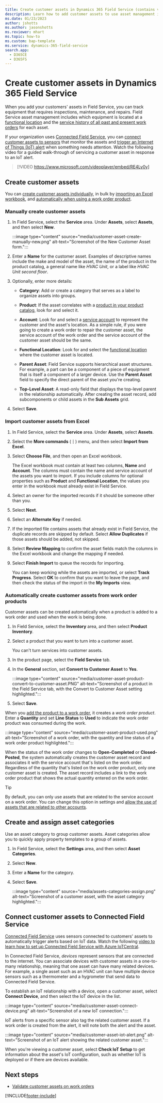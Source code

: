 ```yaml
---
title: Create customer assets in Dynamics 365 Field Service (contains video)
description: Learn how to add customer assets to use asset management in Dynamics 365 Field Service.
ms.date: 01/23/2023
author: jshotts
ms.author: jasonshotts
ms.reviewer: mhart
ms.topic: how-to
ms.custom: bap-template
ms.service: dynamics-365-field-service
search.app: 
  - D365CE
  - D365FS
---
```


# Create customer assets in Dynamics 365 Field Service

When you add your customers' assets in Field Service, you can track equipment that requires inspections, maintenance, and repairs. Field Service asset management includes which equipment is located at a [functional location](functional-locations.md) and the [service history of all past and present work orders](service-history.md) for each asset.

If your organization uses [Connected Field Service](cfs-iot-overview.md), you can [connect customer assets to sensors](cfs-register-devices.md) that monitor the assets and [trigger an Internet of Things (IoT) alert](cfs-iot-alerts.md) when something needs attention. Watch the following video for a guided walk-through of servicing a customer asset in response to an IoT alert.

> [!VIDEO https://www.microsoft.com/videoplayer/embed/RE4Ly0y]

## Create customer assets

You can [create customer assets individually](#manually-create-customer-assets), in bulk by [importing an Excel workbook](#import-customer-assets-from-excel), and [automatically when using a work order product](#automatically-create-customer-assets-from-work-order-products).

### Manually create customer assets

1. In Field Service, select the **Service** area. Under **Assets**, select **Assets**, and then select **New**.

   :::image type="content" source="media/customer-asset-create-manually-new.png" alt-text="Screenshot of the New Customer Asset form.":::

1. Enter a **Name** for the customer asset. Examples of descriptive names include the make and model of the asset, the name of the product in the product catalog, a general name like *HVAC Unit*, or a label like *HVAC Unit second floor*.

1. Optionally, enter more details:

    - **Category**: Add or create a category that serves as a label to organize assets into groups.

    - **Product**: If the asset correlates with a [product in your product catalog](create-product-or-service.md), look for and select it.

    - **Account**: Look for and select a [service account](accounts.md) to represent the customer and the asset's location.
       As a simple rule, if you were going to create a work order to repair the customer asset, the service account of the work order and the service account of the customer asset should be the same.

    - **Functional Location**: Look for and select the [functional location](functional-locations.md) where the customer asset is located.

    - **Parent Asset**: Field Service supports hierarchical asset structures. For example, a part can be a component of a piece of equipment that is itself a component of a larger device. Use the **Parent Asset** field to specify the direct parent of the asset you're creating.

    - **Top-Level Asset**: A read-only field that displays the top-level parent in the relationship automatically. After creating the asset record, add subcomponents or child assets in the **Sub Assets** grid.

1. Select **Save**.

### Import customer assets from Excel

1. In Field Service, select the **Service** area. Under **Assets**, select **Assets**.

1. Select the **More commands** (**&vellip;**) menu, and then select **Import from Excel**.

1. Select **Choose File**, and then open an Excel workbook.

    The Excel workbook must contain at least two columns, **Name** and **Account**. The columns must contain the name and service account of the assets you want to import. If you include columns for optional properties such as **Product** and **Functional Location**, the values you enter in the workbook must already exist in Field Service.

1. Select an owner for the imported records if it should be someone other than you.

1. Select **Next**.

1. Select an **Alternate Key** if needed.

1. If the imported file contains assets that already exist in Field Service, the duplicate records are skipped by default. Select **Allow Duplicates** if those assets should be added, not skipped.

1. Select **Review Mapping** to confirm the asset fields match the columns in the Excel workbook and change the mapping if needed.

1. Select **Finish Import** to queue the records for importing.

    You can keep working while the assets are imported, or select **Track Progress**. Select **OK** to confirm that you want to leave the page, and then check the status of the import in the **My Imports** view.

### Automatically create customer assets from work order products

Customer assets can be created automatically when a product is added to a work order and used when the work is being done.

1. In Field Service, select the **Inventory** area, and then select **Product Inventory**.

1. Select a product that you want to turn into a customer asset.

    You can't turn services into customer assets.

1. In the product page, select the **Field Service** tab.

1. In the **General** section, set **Convert to Customer Asset** to **Yes**.

   :::image type="content" source="media/customer-asset-product-convert-to-customer-asset.PNG" alt-text="Screenshot of a product in the Field Service tab, with the Convert to Customer Asset setting highlighted.":::

1. Select **Save**.

When you [add the product to a work order](create-product-or-service.md#add-a-product-or-service-to-a-work-order), it creates a *work order product*. Enter a **Quantity** and set **Line Status** to **Used** to indicate the work order product was consumed during the work.

:::image type="content" source="media/customer-asset-product-used.png" alt-text="Screenshot of a work order, with the quantity and line status of a work order product highlighted.":::

When the status of the work order changes to **Open-Completed** or **Closed-Posted**, the system automatically creates the customer asset record and associates it with the service account that's listed on the work order. Regardless of the quantity that's listed on the work order product, only one customer asset is created. The asset record includes a link to the work order product that shows the actual quantity entered on the work order.

> [!TIP]
> By default, you can only use assets that are related to the service account on a work order. You can change this option in settings and [allow the use of assets that are related to other accounts](asset-validation.md).

## Create and assign asset categories

Use an asset category to group customer assets. Asset categories allow you to quickly apply property templates to a group of assets.

1. In Field Service, select the **Settings** area, and then select **Asset Categories**.

1. Select **New**.

1. Enter a **Name** for the category.

1. Select **Save**.

    :::image type="content" source="media/assets-categories-assign.png" alt-text="Screenshot of a customer asset, with the asset category highlighted.":::

## Connect customer assets to Connected Field Service

[Connected Field Service](connected-field-service.md) uses sensors connected to customers' assets to automatically trigger alerts based on IoT data. Watch the following [video to learn how to set up Connected Field Service with Azure IoTCentral](https://youtu.be/Sp7_JoXjHDk).

In Connected Field Service, *devices* represent sensors that are connected to the internet. You can associate devices with customer assets in a one-to-many relationship, meaning that one asset can have many related devices. For example, a single asset such as an HVAC unit can have multiple device sensors such as a thermometer and a hygrometer that send data to Connected Field Service.

To establish an IoT relationship with a device, open a customer asset, select **Connect Device**, and then select the IoT device in the list.

:::image type="content" source="media/customer-asset-connect-device.png" alt-text="Screenshot of a new IoT connection.":::

IoT alerts from a specific sensor also tag the related customer asset. If a work order is created from the alert, it will note both the alert and the asset.

:::image type="content" source="media/customer-asset-iot-alert.png" alt-text="Screenshot of an IoT alert showing the related customer asset.":::

When you're viewing a customer asset, select **Check IoT Setup** to get information about the asset's IoT configuration, such as whether IoT is deployed or if there are devices available.

## Next steps

- [Validate customer assets on work orders](asset-validation.md)

[!INCLUDE[footer-include](../includes/footer-banner.md)]
